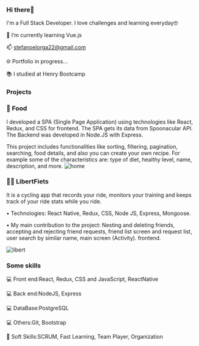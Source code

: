 ### Hi there👋 
I'm a Full Stack Developer. I love challenges and learning everyday🤓

🌱 I’m currently learning Vue.js

📫 stefanoelorga22@gmail.com

🌐 Portfolio in progress...

📚 I studied at Henry Bootcamp




### Projects
### 🍗 Food
I developed a SPA (Single Page Application) using technologies like React, Redux, and CSS for frontend. The SPA gets its data from Spoonacular API. The Backend was developed in Node.JS with Express.

This project includes functionalities like sorting, filtering, pagination, searching, food details, and also you can create your own recipe. For example some of the characteristics are: type of diet, healthy level, name, description, and more. 
![home](https://user-images.githubusercontent.com/71985848/142907140-a586bb93-9a5d-4b34-a725-8bb9b931016a.jpg)

### 🚴‍♀️ LibertFiets
It is a cycling app that records your ride, monitors your training and keeps track of your ride stats while you ride.

• Technologies: React Native, Redux, CSS, Node JS, Express, Mongoose.

• My main contribution to the project: Nesting and deleting friends, accepting and rejecting friend requests, friend list screen and request list, user search by similar name, main screen (Activity). frontend.

![libert](https://user-images.githubusercontent.com/71985848/164945070-a226b899-9b15-4acd-8f1d-31a8bb5422c1.png)


### Some skills
💻 Front end:React, Redux, CSS and JavaScript, ReactNative

💻 Back end:NodeJS, Express

💻 DataBase:PostgreSQL

💻 Others:Git, Bootstrap

🤝 Soft Skills:SCRUM, Fast Learning, Team Player, Organization 
